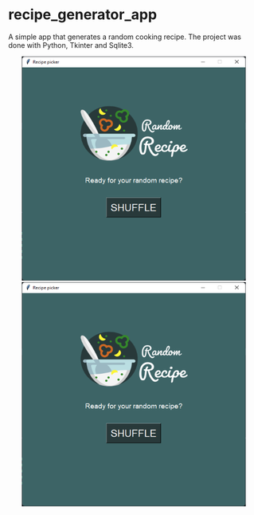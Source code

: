# recipe_generator_app
A simple app that generates a random cooking recipe. The project was done with Python, Tkinter and Sqlite3.


<div align="center">
  <img width=450 height=450 src="./assets/front.png">
  <img width=450 height=450 src="./assets/recipe.png">
</div>
